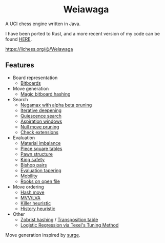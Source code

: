 <h1 align="center">Weiawaga</h1>

A UCI chess engine written in Java. 

I have been ported to Rust, and a more recent version of my code can be found [HERE](https://github.com/Heiaha/Weiawaga).

https://lichess.org/@/Weiawaga

## Features

  - Board representation
    - [Bitboards](https://en.wikipedia.org/wiki/Bitboard)
  - Move generation
    - [Magic bitboard hashing](https://www.chessprogramming.org/Magic_Bitboards)
  - Search
    - [Negamax with alpha beta pruning](https://en.wikipedia.org/wiki/Negamax#Negamax_with_alpha_beta_pruning)
    - [Iterative deepening](https://en.wikipedia.org/wiki/Iterative_deepening_depth-first_search)
    - [Quiescence search](https://en.wikipedia.org/wiki/Quiescence_search)
    - [Aspiration windows](https://www.chessprogramming.org/Aspiration_Windows)
    - [Null move pruning](https://www.chessprogramming.org/Null_Move_Pruning)
    - [Check extensions](https://www.chessprogramming.org/Check_Extensions)
  - Evaluation
    - [Material imbalance](https://www.chessprogramming.org/Material)
    - [Piece square tables](https://www.chessprogramming.org/Piece-Square_Tables)
    - [Pawn structure](https://www.chessprogramming.org/Pawn_Structure)
    - [King safety](https://www.chessprogramming.org/King_Safety)
    - [Bishop pairs](https://www.chessprogramming.org/Bishop_Pair)
    - [Evaluation tapering](https://www.chessprogramming.org/Tapered_Eval)
    - [Mobility](https://www.chessprogramming.org/Mobility)
    - [Rooks on open file](https://www.chessprogramming.org/Rook_on_Open_File)
  - Move ordering
    - [Hash move](https://www.chessprogramming.org/Hash_Move)
    - [MVV/LVA](https://www.chessprogramming.org/MVV-LVA)
    - [Killer heuristic](https://www.chessprogramming.org/Killer_Heuristic)
    - [History heuristic](https://www.chessprogramming.org/History_Heuristic)
  - Other
    - [Zobrist hashing](https://www.chessprogramming.org/Zobrist_Hashing) / [Transposition table](https://en.wikipedia.org/wiki/Transposition_table)
    - [Logistic Regression via Texel's Tuning Method](https://www.chessprogramming.org/Texel%27s_Tuning_Method)

Move generation inspired by [surge](https://github.com/nkarve/surge).
